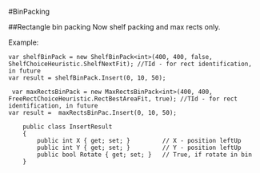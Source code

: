 #BinPacking

##Rectangle bin packing
Now shelf packing and max rects only.

Example:
```
var shelfBinPack = new ShelfBinPack<int>(400, 400, false, ShelfChoiceHeuristic.ShelfNextFit); //TId - for rect identification, in future
var result = shelfBinPack.Insert(0, 10, 50);
```

```
 var maxRectsBinPack = new MaxRectsBinPack<int>(400, 400, FreeRectChoiceHeuristic.RectBestAreaFit, true); //TId - for rect identification, in future
var result =  maxRectsBinPac.Insert(0, 10, 50);
```

```
    public class InsertResult
    {
        public int X { get; set; }         // X - position leftUp
        public int Y { get; set; }         // Y - position leftUp
        public bool Rotate { get; set; }   // True, if rotate in bin
    }
```
